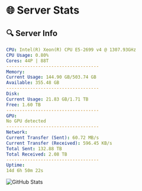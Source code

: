 # 🌐 Server Stats
## 🔍 Server Info
```yaml
CPU: Intel(R) Xeon(R) CPU E5-2699 v4 @ 1307.93GHz
CPU Usage: 0.80%
Cores: 44P | 88T
-----------------------------------
Memory:
Current Usage: 144.90 GB/503.74 GB
Available: 355.48 GB
-----------------------------------
Disk:
Current Usage: 21.83 GB/1.71 TB
Free: 1.60 TB
-----------------------------------
GPU:
No GPU detected
-----------------------------------
Network:
Current Transfer (Sent): 60.72 MB/s
Current Transfer (Received): 596.45 KB/s
Total Sent: 132.88 TB
Total Received: 2.08 TB
-----------------------------------
Uptime:
14d 6h 50m 22s
```
![GitHub Stats](https://img.shields.io/badge/Updated-2025-02-22_05:33:40-blue)